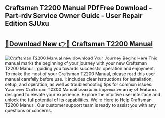 ## Craftsman T2200 Manual PDf Free Download - Part-rdv Service Owner Guide - User Repair Edition SJUxu

# <h2><a href="http://bc44383.oget.top/?id=Craftsman+T2200+Manual">🔗Download New 👉🔴 Craftsman T2200 Manual</a></h2>

[![Craftsman T2200 Manual new download](https://i.imgur.com/5g1atiW.png)](http://bc44383.oget.top/?id=Craftsman+T2200+Manual)
Your Journey Begins Here This manual marks the beginning of your journey with your new Craftsman T2200 Manual, guiding you towards successful operation and enjoyment. To make the most of your Craftsman T2200 Manual, please read this user manual carefully before use. It includes clear instructions for installation, setup, and operation, as well as troubleshooting tips for common issues. Your new Craftsman T2200 Manual boasts an impressive array of features designed to elevate your experience. Explore the intuitive user interface and unlock the full potential of its capabilities. We're Here to Help Craftsman T2200 Manual. Our customer support team is ready to assist you with any questions or concerns.
